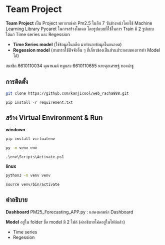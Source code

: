 # Team Project
**Team Project** เป็น Project พยากรณ์ค่า Pm2.5 ในอีก 7 วันข้างหน้าโดยใช้ Machine Learning Library  Pycaret ในการสร้างโมเดล โดยรูปแบบที่ใช้ในการ Train มี 2 รูปแบบ
ได้แก่ Time series และ Regession
 - **Time Series model** (ใช้ข้อมูลในอดีต มาทำนายข้อมูลในอนาคต)
 -  **Regession model** (สามารถใช้ปัจจัยอื่น ๆ ที่เกี่ยวข้องเป็นส่วนประกอบของการทำ Model ได้)

สมาชิก
6610110034 คุณานนต์ หนูแสง 
6610110655 นายศุภเศรษฐ์ ทองคำชู



## การติดตั้ง 
``` bash
git clone https://github.com/kanjicool/web_racha888.git
```
```
pip install -r requirement.txt
```
##  สร้าง Virtual Environment & Run

**windown**
``` bash
pip install virtualenv

py -m venv env
```
```
.\env\Scripts\Activate.ps1
```
**linux**
``` bash
python3 -m venv venv
```
```
source venv/bin/activate
```

##  คำอธิบาย
**Dashboard**
PM25_Forecasting_APP.py  : แสดงผลหน้า Dashboard

**Model**
อยู่ใน folder ชื่อ model มี 2 ไฟล์ (คำอธิบายโค้ดอยู่ในไฟล์แล้ว)
 - Time series
 - Regession


